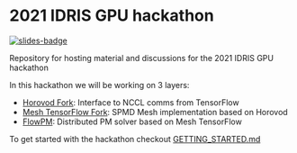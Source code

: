 # 2021 IDRIS GPU hackathon
[![slides-badge](https://cdn.rawgit.com/kentcdodds/custom-badges/VERSION/badges/slides.svg)](https://slides.com/eiffl/idris-hackathon)

Repository for hosting material and discussions for the 2021 IDRIS GPU hackathon

In this hackathon we will be working on 3 layers:
  - [Horovod Fork](https://github.com/DifferentiableUniverseInitiative/horovod/tree/multiple_communicators): Interface to NCCL comms from TensorFlow
  - [Mesh TensorFlow Fork](https://github.com/DifferentiableUniverseInitiative/mesh/tree/hvd): SPMD Mesh implementation based on Horovod
  - [FlowPM](https://github.com/DifferentiableUniverseInitiative/flowpm.git): Distributed PM solver
  based on Mesh TensorFlow

To get started with the hackathon checkout [GETTING_STARTED.md](GETTING_STARTED.md)
